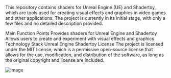 This repository contains shaders for Unreal Engine (UE) and Shadertoy, which are tools used for creating visual effects and graphics in video games and other applications. The project is currently in its initial stage, with only a few files and no detailed description provided.

Main Function Points
Provides shaders for Unreal Engine and Shadertoy
Allows users to create and experiment with visual effects and graphics
Technology Stack
Unreal Engine
Shadertoy
License
The project is licensed under the MIT license, which is a permissive open-source license that allows for the use, modification, and distribution of the software, as long as the original copyright and license are included.

![image](https://github.com/user-attachments/assets/6cfd0735-3d66-42ca-853c-073522da8fad)
